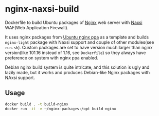# nginx-naxsi-build

Dockerfile to build Ubuntu packages of [Nginx](https://nginx.org/) web server with [Naxsi](https://github.com/nbs-system/naxsi) WAF(Web Application Firewall).

It uses nginx packages from [Ubuntu nginx ppa](https://launchpad.net/~nginx/+archive/ubuntu/stable) as a template and builds `nginx-light` package with Naxsi support and couple of other modules(see `run.sh`). Custom packages are set to have version much larger than nginx version(like 101.16 instead of 1.16, see `Dockerfile`) so they always have preference on system with nginx ppa enabled.

Debian nginx build system is quite intricate, and this solution is ugly and lazily made, but it works and produces Debian-like Nginx packages with NAxsi support.

## Usage

```bash
docker build . -t build-nginx
docker run -it -v ~/nginx-packages:/opt build-nginx
```
